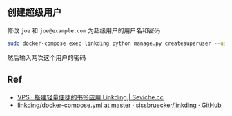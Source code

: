 ## 创建超级用户

修改 `joe` 和 `joe@example.com` 为超级用户的用户名和密码

```bash
sudo docker-compose exec linkding python manage.py createsuperuser --username=joe --email=joe@example.com
```

然后输入两次这个用户的密码

## Ref

- [VPS · 搭建轻量便捷的书签应用 Linkding | Seviche.cc](https://seviche.cc/2022-12-18-linkding-intro/)
- [linkding/docker-compose.yml at master · sissbruecker/linkding · GitHub](https://github.com/sissbruecker/linkding/blob/master/docker-compose.yml)
